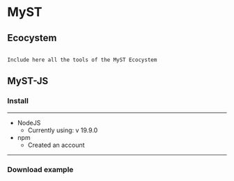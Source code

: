 # MyST

## Ecocystem

```{note}

Include here all the tools of the MyST Ecocystem

```

## MyST-JS

### Install

***
- NodeJS
    - Currently using: v 19.9.0
- npm
    - Created an account 
    
***

### Download example

